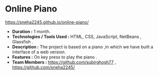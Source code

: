 # Online Piano
https://sneha2245.github.io/online-piano/
- __Duration :__ 1 month.
- __Technologies / Tools Used :__ HTML, CSS, JavaScript, NetBeans , Glassfish .
- __Description :__ 
	  The project is based on a piano ,in which we have built a interface of a  web version. 
- __Features :__ On key press to play the piano . 
- __Team Members :__ https://github.com/subirghosh77 , https://github.com/sneha2245/
